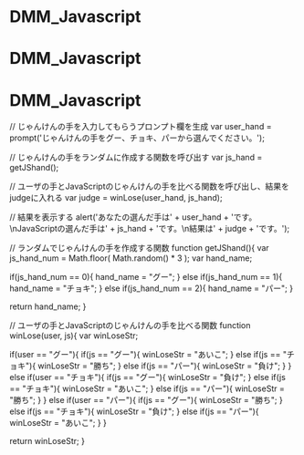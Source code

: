 # DMM_Javascript
# DMM_Javascript
# DMM_Javascript
// じゃんけんの手を入力してもらうプロンプト欄を生成
var user_hand = prompt('じゃんけんの手をグー、チョキ、パーから選んでください。');

// じゃんけんの手をランダムに作成する関数を呼び出す
var js_hand = getJShand();

// ユーザの手とJavaScriptのじゃんけんの手を比べる関数を呼び出し、結果をjudgeに入れる
var judge = winLose(user_hand, js_hand);

// 結果を表示する
alert('あなたの選んだ手は' + user_hand + 'です。\nJavaScriptの選んだ手は' + js_hand + 'です。\n結果は' + judge + 'です。');

// ランダムでじゃんけんの手を作成する関数
function getJShand(){
  var js_hand_num = Math.floor( Math.random() * 3 );
  var hand_name;

  if(js_hand_num == 0){
    hand_name = "グー";
  } else if(js_hand_num == 1){
    hand_name = "チョキ";
  } else if(js_hand_num == 2){
    hand_name = "パー";
  }

  return hand_name;
}

// ユーザの手とJavaScriptのじゃんけんの手を比べる関数
function winLose(user, js){
  var winLoseStr;

  if(user == "グー"){
    if(js == "グー"){
      winLoseStr = "あいこ";
    } else if(js == "チョキ"){
      winLoseStr = "勝ち";
    } else if(js == "パー"){
      winLoseStr = "負け";
    }
  } else if(user == "チョキ"){
    if(js == "グー"){
      winLoseStr = "負け";
    } else if(js == "チョキ"){
      winLoseStr = "あいこ";
    } else if(js == "パー"){
      winLoseStr = "勝ち";
    }
  } else if(user == "パー"){
    if(js == "グー"){
      winLoseStr = "勝ち";
    } else if(js == "チョキ"){
      winLoseStr = "負け";
    } else if(js == "パー"){
      winLoseStr = "あいこ";
    }
  }

  return winLoseStr;
}